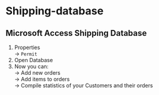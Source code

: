 # Shipping-database
## Microsoft Access Shipping Database

1. Properties </br>
  -> `Permit`
2. Open Database
3. Now you can: </br>
  -> Add new orders </br>
  -> Add items to orders </br>
  -> Compile statistics of your Customers and their orders
  
